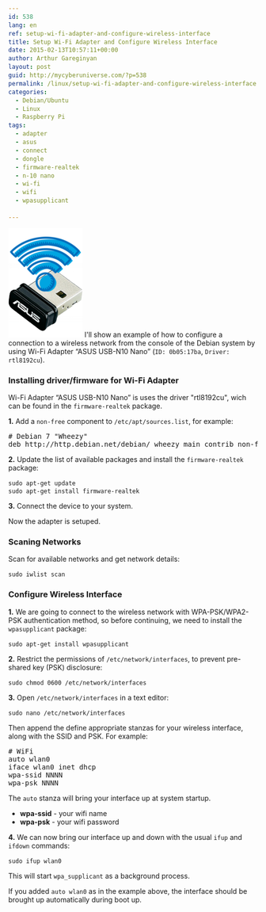 ```yaml
---
id: 538
lang: en
ref: setup-wi-fi-adapter-and-configure-wireless-interface
title: Setup Wi-Fi Adapter and Configure Wireless Interface
date: 2015-02-13T10:57:11+00:00
author: Arthur Gareginyan
layout: post
guid: http://mycyberuniverse.com/?p=538
permalink: /linux/setup-wi-fi-adapter-and-configure-wireless-interface.html
categories:
  - Debian/Ubuntu
  - Linux
  - Raspberry Pi
tags:
  - adapter
  - asus
  - connect
  - dongle
  - firmware-realtek
  - n-10 nano
  - wi-fi
  - wifi
  - wpasupplicant

---
```


![thumb](/images/Wi-Fi-ASUS-N-10-Nano.png)
I'll show an example of how to configure a connection to a wireless network from the console of the Debian system by using Wi-Fi Adapter “ASUS USB-N10 Nano” (`ID: 0b05:17ba`, `Driver: rtl8192cu`).


### Installing driver/firmware for Wi-Fi Adapter

Wi-Fi Adapter “ASUS USB-N10 Nano” is uses the driver "rtl8192cu", wich can be found in the `firmware-realtek` package.

**1.** Add a `non-free` component to `/etc/apt/sources.list`, for example:

<pre>
# Debian 7 "Wheezy"
deb http://http.debian.net/debian/ wheezy main contrib non-free
</pre>

**2.** Update the list of available packages and install the `firmware-realtek` package:

```
sudo apt-get update
sudo apt-get install firmware-realtek
```

**3.** Connect the device to your system.

Now the adapter is setuped.


### Scaning Networks

Scan for available networks and get network details:

```
sudo iwlist scan
```


### Configure Wireless Interface

**1.** We are going to connect to the wireless network with WPA-PSK/WPA2-PSK authentication method, so before continuing, we need to install the `wpasupplicant` package:

```
sudo apt-get install wpasupplicant
```

**2.** Restrict the permissions of `/etc/network/interfaces`, to prevent pre-shared key (PSK) disclosure:

```
sudo chmod 0600 /etc/network/interfaces
```

**3.** Open `/etc/network/interfaces` in a text editor:

```
sudo nano /etc/network/interfaces
```

Then append the define appropriate stanzas for your wireless interface, along with the SSID and PSK. For example:

<pre>
# WiFi
auto wlan0
iface wlan0 inet dhcp
wpa-ssid NNNN
wpa-psk NNNN
</pre>

The `auto` stanza will bring your interface up at system startup.

* **wpa-ssid** - your wifi name
* **wpa-psk** - your wifi password

**4.** We can now bring our interface up and down with the usual `ifup` and `ifdown` commands:

```
sudo ifup wlan0
```

This will start `wpa_supplicant` as a background process.

If you added `auto wlan0` as in the example above, the interface should be brought up automatically during boot up.
